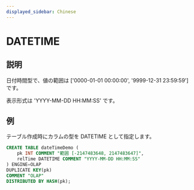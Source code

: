 ```yaml
---
displayed_sidebar: Chinese
---
```


# DATETIME

## 説明

日付時間型で、値の範囲は ['0000-01-01 00:00:00', '9999-12-31 23:59:59'] です。

表示形式は 'YYYY-MM-DD HH:MM:SS' です。

## 例

テーブル作成時にカラムの型を DATETIME として指定します。

```sql
CREATE TABLE dateTimeDemo (
    pk INT COMMENT "範囲 [-2147483648, 2147483647]",
    relTime DATETIME COMMENT "YYYY-MM-DD HH:MM:SS"
) ENGINE=OLAP 
DUPLICATE KEY(pk)
COMMENT "OLAP"
DISTRIBUTED BY HASH(pk);
```
